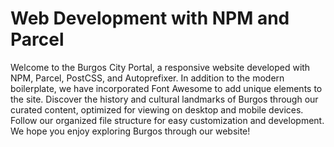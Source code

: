 # Web Development with NPM and Parcel
Welcome to the Burgos City Portal, a responsive website developed with NPM, Parcel, PostCSS, and Autoprefixer. In addition to the modern boilerplate, we have incorporated Font Awesome to add unique elements to the site. Discover the history and cultural landmarks of Burgos through our curated content, optimized for viewing on desktop and mobile devices. Follow our organized file structure for easy customization and development. We hope you enjoy exploring Burgos through our website!
